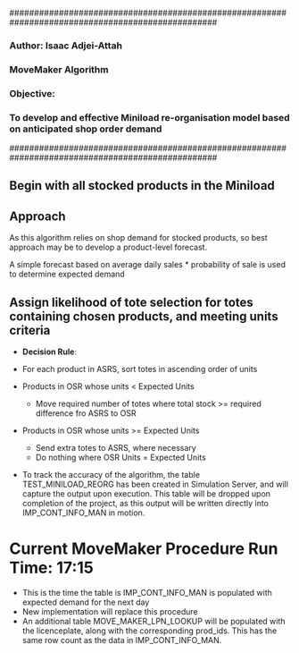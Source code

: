 ##################################################################################################
### Author: Isaac Adjei-Attah
### MoveMaker Algorithm
### Objective: 
###  To develop and effective Miniload re-organisation model based on anticipated shop order demand
##################################################################################################

## Begin with all stocked products in the Miniload

## Approach
As this algorithm relies on shop demand for stocked products, so best approach may be to develop a 
product-level forecast.

A simple forecast based on average daily sales * probability of sale is used to determine expected demand

## Assign likelihood of tote selection for totes containing chosen products, and meeting units criteria
+ **Decision Rule**:
+ For each product in ASRS, sort totes in ascending order of units
+ Products in OSR whose units < Expected Units
    + Move required number of totes where total stock >= required difference fro ASRS to OSR

+ Products in OSR whose units >= Expected Units
    + Send extra totes to ASRS, where necessary
    + Do nothing where OSR Units = Expected Units
    
+ To track the accuracy of the algorithm, the table TEST_MINILOAD_REORG has been created in Simulation Server, and 
will capture the output upon execution. This table will be dropped upon completion of the project, as this output will be written directly into IMP_CONT_INFO_MAN in motion.

# Current MoveMaker Procedure Run Time: 17:15
+ This is the time the table is IMP_CONT_INFO_MAN is populated with expected demand for the next day
+ New implementation will replace this procedure
+ An additional table MOVE_MAKER_LPN_LOOKUP will be populated with the licenceplate, along with the corresponding prod_ids. This has the same row count as the data in IMP_CONT_INFO_MAN.
